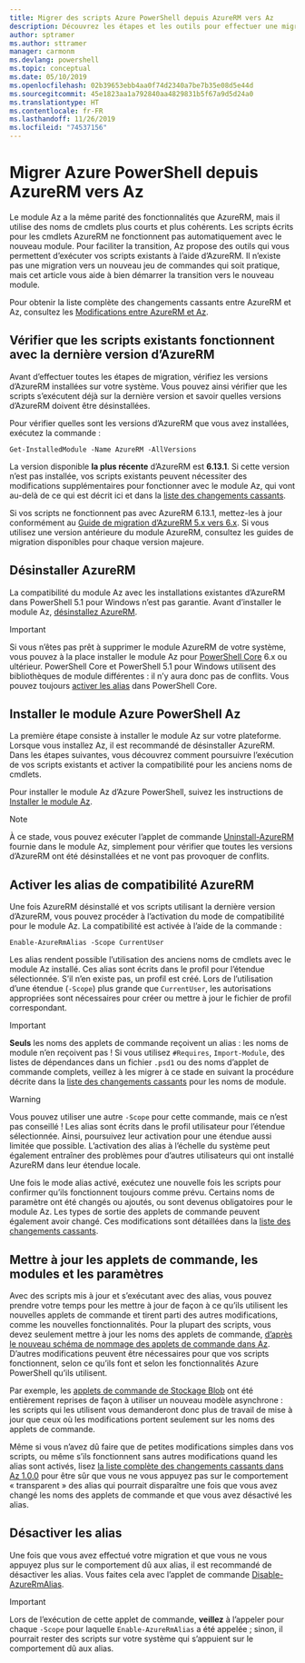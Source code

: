 ```yaml
---
title: Migrer des scripts Azure PowerShell depuis AzureRM vers Az
description: Découvrez les étapes et les outils pour effectuer une migration des scripts à partir du module AzureRM vers le nouveau module Az.
author: sptramer
ms.author: sttramer
manager: carmonm
ms.devlang: powershell
ms.topic: conceptual
ms.date: 05/10/2019
ms.openlocfilehash: 02b39653ebb4aa0f74d2340a7be7b35e08d5e44d
ms.sourcegitcommit: 45e1823aa1a792840aa4829831b5f67a9d5d24a0
ms.translationtype: HT
ms.contentlocale: fr-FR
ms.lasthandoff: 11/26/2019
ms.locfileid: "74537156"
---
```

# <a name="migrate-azure-powershell-from-azurerm-to-az"></a>Migrer Azure PowerShell depuis AzureRM vers Az

Le module Az a la même parité des fonctionnalités que AzureRM, mais il utilise des noms de cmdlets plus courts et plus cohérents.
Les scripts écrits pour les cmdlets AzureRM ne fonctionnent pas automatiquement avec le nouveau module. Pour faciliter la transition, Az propose des outils qui vous permettent d’exécuter vos scripts existants à l’aide d’AzureRM. Il n’existe pas une migration vers un nouveau jeu de commandes qui soit pratique, mais cet article vous aide à bien démarrer la transition vers le nouveau module.

Pour obtenir la liste complète des changements cassants entre AzureRM et Az, consultez les [Modifications entre AzureRM et Az](migrate-az-1.0.0.md).

## <a name="ensure-existing-scripts-work-with-the-latest-azurerm-release"></a>Vérifier que les scripts existants fonctionnent avec la dernière version d’AzureRM

Avant d’effectuer toutes les étapes de migration, vérifiez les versions d’AzureRM installées sur votre système. Vous pouvez ainsi vérifier que les scripts s’exécutent déjà sur la dernière version et savoir quelles versions d’AzureRM doivent être désinstallées.

Pour vérifier quelles sont les versions d’AzureRM que vous avez installées, exécutez la commande :

```powershell-interactive
Get-InstalledModule -Name AzureRM -AllVersions
```

La version disponible __la plus récente__ d’AzureRM est __6.13.1__. Si cette version n’est pas installée, vos scripts existants peuvent nécessiter des modifications supplémentaires pour fonctionner avec le module Az, qui vont au-delà de ce qui est décrit ici et dans la [liste des changements cassants](migrate-az-1.0.0.md).

Si vos scripts ne fonctionnent pas avec AzureRM 6.13.1, mettez-les à jour conformément au [Guide de migration d’AzureRM 5.x vers 6.x](/powershell/azure/azurerm/migration-guide.6.0.0).
Si vous utilisez une version antérieure du module AzureRM, consultez les guides de migration disponibles pour chaque version majeure.

## <a name="uninstall-azurerm"></a>Désinstaller AzureRM

La compatibilité du module Az avec les installations existantes d’AzureRM dans PowerShell 5.1 pour Windows n’est pas garantie. Avant d’installer le module Az, [désinstallez AzureRM](/powershell/azure/uninstall-az-ps#uninstall-the-azurerm-module).

> [!IMPORTANT]
>
> Si vous n’êtes pas prêt à supprimer le module AzureRM de votre système, vous pouvez à la place installer le module Az pour [PowerShell Core](/powershell/scripting/install/installing-powershell-core-on-windows) 6.x ou ultérieur. PowerShell Core et PowerShell 5.1 pour Windows utilisent des bibliothèques de module différentes : il n’y aura donc pas de conflits. Vous pouvez toujours [activer les alias](#enable-azurerm-compatibility-aliases) dans PowerShell Core.

## <a name="install-the-azure-powershell-az-module"></a>Installer le module Azure PowerShell Az

La première étape consiste à installer le module Az sur votre plateforme. Lorsque vous installez Az, il est recommandé de désinstaller AzureRM. Dans les étapes suivantes, vous découvrez comment poursuivre l’exécution de vos scripts existants et activer la compatibilité pour les anciens noms de cmdlets.

Pour installer le module Az d’Azure PowerShell, suivez les instructions de [Installer le module Az](install-az-ps.md).

> [!NOTE]
> À ce stade, vous pouvez exécuter l’applet de commande [Uninstall-AzureRM](/powershell/module/az.accounts/uninstall-azurerm) fournie dans le module Az, simplement pour vérifier que toutes les versions d’AzureRM ont été désinstallées et ne vont pas provoquer de conflits.

## <a name="enable-azurerm-compatibility-aliases"></a>Activer les alias de compatibilité AzureRM

Une fois AzureRM désinstallé et vos scripts utilisant la dernière version d’AzureRM, vous pouvez procéder à l’activation du mode de compatibilité pour le module Az. La compatibilité est activée à l’aide de la commande :

```powershell-interactive
Enable-AzureRmAlias -Scope CurrentUser
```

Les alias rendent possible l’utilisation des anciens noms de cmdlets avec le module Az installé. Ces alias sont écrits dans le profil pour l’étendue sélectionnée. S’il n’en existe pas, un profil est créé.
Lors de l’utilisation d’une étendue (`-Scope`) plus grande que `CurrentUser`, les autorisations appropriées sont nécessaires pour créer ou mettre à jour le fichier de profil correspondant.

> [!IMPORTANT]
> __Seuls__ les noms des applets de commande reçoivent un alias : les noms de module n’en reçoivent pas ! Si vous utilisez `#Requires`, `Import-Module`, des listes de dépendances dans un fichier `.psd1` ou des noms d’applet de commande complets, veillez à les migrer à ce stade en suivant la procédure décrite dans la [liste des changements cassants](migrate-az-1.0.0.md) pour les noms de module.

> [!WARNING]
>
> Vous pouvez utiliser une autre `-Scope` pour cette commande, mais ce n’est pas conseillé ! Les alias sont écrits dans le profil utilisateur pour l’étendue sélectionnée. Ainsi, poursuivez leur activation pour une étendue aussi limitée que possible. L’activation des alias à l’échelle du système peut également entraîner des problèmes pour d’autres utilisateurs qui ont installé AzureRM dans leur étendue locale.

Une fois le mode alias activé, exécutez une nouvelle fois les scripts pour confirmer qu’ils fonctionnent toujours comme prévu.
Certains noms de paramètre ont été changés ou ajoutés, ou sont devenus obligatoires pour le module Az. Les types de sortie des applets de commande peuvent également avoir changé. Ces modifications sont détaillées dans la [liste des changements cassants](migrate-az-1.0.0.md).

## <a name="update-cmdlets-modules-and-parameters"></a>Mettre à jour les applets de commande, les modules et les paramètres

Avec des scripts mis à jour et s’exécutant avec des alias, vous pouvez prendre votre temps pour les mettre à jour de façon à ce qu’ils utilisent les nouvelles applets de commande et tirent parti des autres modifications, comme les nouvelles fonctionnalités. Pour la plupart des scripts, vous devez seulement mettre à jour les noms des applets de commande, [d’après le nouveau schéma de nommage des applets de commande dans Az](migrate-az-1.0.0.md#cmdlet-noun-prefix-changes). D’autres modifications peuvent être nécessaires pour que vos scripts fonctionnent, selon ce qu’ils font et selon les fonctionnalités Azure PowerShell qu’ils utilisent.

Par exemple, les [applets de commande de Stockage Blob](migrate-az-1.0.0.md#azstorage-previously-azurestorage-and-azurermstorage) ont été entièrement reprises de façon à utiliser un nouveau modèle asynchrone : les scripts qui les utilisent vous demanderont donc plus de travail de mise à jour que ceux où les modifications portent seulement sur les noms des applets de commande.

Même si vous n’avez dû faire que de petites modifications simples dans vos scripts, ou même s’ils fonctionnent sans autres modifications quand les alias sont activés, lisez [la liste complète des changements cassants dans Az 1.0.0](migrate-az-1.0.0.md) pour être sûr que vous ne vous appuyez pas sur le comportement « transparent » des alias qui pourrait disparaître une fois que vous avez changé les noms des applets de commande et que vous avez désactivé les alias.

## <a name="disable-aliases"></a>Désactiver les alias

Une fois que vous avez effectué votre migration et que vous ne vous appuyez plus sur le comportement dû aux alias, il est recommandé de désactiver les alias. Vous faites cela avec l’applet de commande [Disable-AzureRmAlias](/powershell/module/az.accounts/disable-azurermalias).

> [!IMPORTANT]
> Lors de l’exécution de cette applet de commande, __veillez__ à l’appeler pour chaque `-Scope` pour laquelle `Enable-AzureRmAlias` a été appelée ; sinon, il pourrait rester des scripts sur votre système qui s’appuient sur le comportement dû aux alias.
